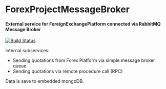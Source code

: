 # ForexProjectMessageBroker
#### External service for ForeignExchangePlatform connected via RabbitMQ Message Broker

[![Build Status](https://travis-ci.com/mlipski00/ForexProjectMessageBroker.svg?branch=master)](https://travis-ci.com/mlipski00/ForexProjectMessageBroker)

Internal subservices:
* Sending quotations from Forex Platform via simple message broker queue
* Sending quotations via remote procedure call (RPC)

Data is save to embedded mongoDB.
